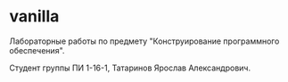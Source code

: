 # vanilla

Лабораторные работы по предмету "Конструирование программного обеспечения". 

Студент группы ПИ 1-16-1, Татаринов Ярослав Александрович.
